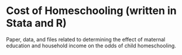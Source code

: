 # Cost of Homeschooling (written in Stata and R)

Paper, data, and files related to determining the effect of maternal education and household income on the odds of child homeschooling.

